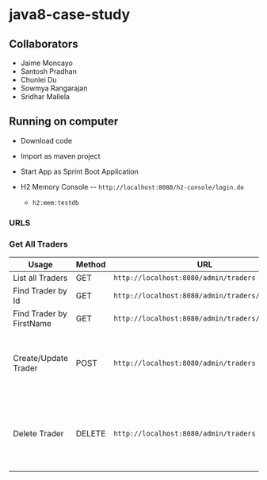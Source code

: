 # java8-case-study

## Collaborators 

* Jaime Moncayo
* Santosh Pradhan
* Chunlei Du
* Sowmya Rangarajan
* Sridhar Mallela

## Running on computer

* Download code
* Import as maven project
* Start App as Sprint Boot Application

* H2 Memory Console -- `http://localhost:8080/h2-console/login.do`
    * `h2:mem:testdb`

### URLS

### Get All Traders

 | Usage | Method | URL | Body |
 | ---- | ---- | ----|---- |
 | List all Traders | GET | `http://localhost:8080/admin/traders` | |
 | Find Trader by Id | GET | `http://localhost:8080/admin/traders/id/3` | |
 | Find Trader by FirstName | GET | `http://localhost:8080/admin/traders/name/John` | |
 | Create/Update Trader | POST | `http://localhost:8080/admin/traders` | ``` { "firstName": "Jamie", "lastName": "Moncayo",  "email": "123456@gmail.com", "phoneNum": "1236540987"  } ```|
 | Delete Trader | DELETE | `http://localhost:8080/admin/traders` | ``` { "traderId" : 3, "firstName": "Jamie", "lastName": "Moncayo",  "email": "123456@gmail.com", "phoneNum": "1236540987"  } ```|
